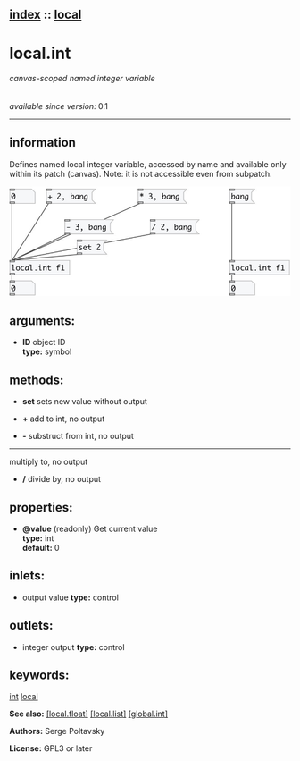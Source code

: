 [index](index.html) :: [local](category_local.html)
---

# local.int

###### canvas-scoped named integer variable

*available since version:* 0.1

---


## information
Defines named local integer variable, accessed by name and available only within
            its patch (canvas). Note: it is not accessible even from subpatch.



[![example](../examples/img/local.int.jpg)](../examples/pd/local.int.pd)



## arguments:

* **ID**
object ID<br>
__type:__ symbol<br>



## methods:

* **set**
sets new value without output<br>

* **+**
add to int, no output<br>

* **-**
substruct from int, no output<br>

* *****
multiply to, no output<br>

* **/**
divide by, no output<br>




## properties:

* **@value** (readonly)
Get current value<br>
__type:__ int<br>
__default:__ 0<br>



## inlets:

* output value 
__type:__ control<br>



## outlets:

* integer output
__type:__ control<br>



## keywords:

[int](keywords/int.html)
[local](keywords/local.html)



**See also:**
[\[local.float\]](local.float.html)
[\[local.list\]](local.list.html)
[\[global.int\]](global.int.html)




**Authors:** Serge Poltavsky




**License:** GPL3 or later





